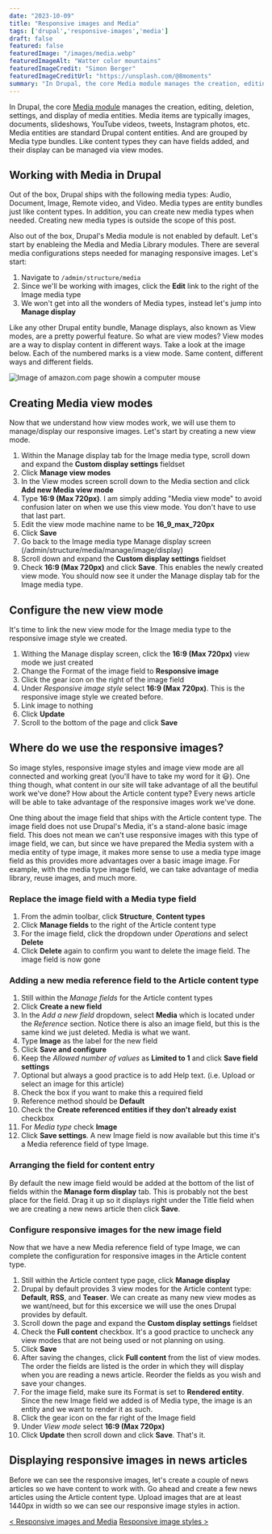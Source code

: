 ```yaml
---
date: "2023-10-09"
title: "Responsive images and Media"
tags: ['drupal','responsive-images','media']
draft: false
featured: false
featuredImage: "/images/media.webp"
featuredImageAlt: "Watter color mountains"
featuredImageCredit: "Simon Berger"
featuredImageCreditUrl: "https://unsplash.com/@8moments"
summary: "In Drupal, the core Media module manages the creation, editing, deletion, settings, and display of media entities."
---
```

In Drupal, the core [Media module](https://www.drupal.org/docs/8/core/modules/media/overview) manages the creation, editing, deletion, settings, and display of media entities. Media items are typically images, documents, slideshows, YouTube videos, tweets, Instagram photos, etc. Media entities are standard Drupal content entities. And are grouped by Media type bundles. Like content types they can have fields added, and their display can be managed via view modes.

## Working with Media in Drupal

Out of the box, Drupal ships with the following media types: Audio, Document, Image, Remote video, and Video.  Media types are entity bundles just like content types. In addition, you can create new media types when needed. Creating new media types is outside the scope of this post.

Also out of the box, Drupal's Media module is not enabled by default.  Let's start by enableing the Media and Media Library modules. There are several media configurations steps needed for managing responsive images.  Let's start:

1. Navigate to `/admin/structure/media`
1. Since we'll be working with images, click the **Edit** link to the right of the Image media type
1. We won't get into all the wonders of Media types, instead let's jump into **Manage display**

Like any other Drupal entity bundle, Manage displays, also known as View modes, are a pretty powerful feature. So what are view modes?  View modes are a way to display content in different ways.  Take a look at the image below.  Each of the numbered marks is a view mode. Same content, different ways and different fields.

<div class="body-image image__centered">

<img src="/images/modes.webp" alt="Image of amazon.com page showin a computer mouse">

</div>

## Creating Media view modes

Now that we understand how view modes work, we will use them to manage/display our responsive images. Let's start by creating a new view mode.

1. Within the Manage display tab for the Image media type, scroll down and expand the **Custom display settings** fieldset
1. Click **Manage view modes**
1. In the View modes screen scroll down to the Media section and click **Add new Media view mode**
1. Type **16:9 (Max 720px)**.  I am simply adding "Media view mode" to avoid confusion later on when we use this view mode.  You don't have to use that last part.
1. Edit the view mode machine name to be **16_9_max_720px**
1. Click **Save**
1. Go back to the Image media type Manage display screen (/admin/structure/media/manage/image/display)
1. Scroll down and expand the **Custom display settings** fieldset
1. Check **16:9 (Max 720px)** and click **Save**.  This enables the newly created view mode.  You should now see it under the Manage display tab for the Image media type.

## Configure the new view mode

It's time to link the new view mode for the Image media type to the responsive image style we created.

1. Withing the Manage display screen, click the **16:9 (Max 720px)** view mode we just created
1. Change the Format of the image field to **Responsive image**
1. Click the gear icon on the right of the image field
1. Under _Responsive image style_ select **16:9 (Max 720px)**.  This is the responsive image style we created before.
1. Link image to nothing
1. Click **Update**
1. Scroll to the bottom of the page and click **Save**

## Where do we use the responsive images?

So image styles, responsive image styles and image view mode are all connected and working great (you'll have to take my word for it 😃).  One thing though, what content in our site will take advantage of all the beutiful work we've done?  How about the Article content type?  Every news article will be able to take advantage of the responsive images work we've done.

One thing about the image field that ships with the Article content type. The image field does not use Drupal's Media, it's a stand-alone basic image field. This does not mean we can't use responsive images with this type of image field, we can, but since we have prepared the Media system with a media entity of type image, it makes more sense to use a media type image field as this provides more advantages over a basic image image.  For example, with the media type image field, we can take advantage of media library, reuse images, and much more.

### Replace the image field with a Media type field

1. From the admin toolbar, click **Structure**, **Content types**
1. Click **Manage fields** to the right of the Article content type
1. For the image field, click the dropdown under _Operations_ and select **Delete**
1. Click **Delete** again to confirm you want to delete the image field.  The image field is now gone

### Adding a new media reference field to the Article content type

1. Still within the _Manage fields_ for the Article content types
1. Click **Create a new field**
1. In the _Add a new field_ dropdown, select **Media** which is located under the _Reference_ section. Notice there is also an image field, but this is the same kind we just deleted.  Media is what we want.
1. Type **Image** as the label for the new field
1. Click **Save and configure**
1. Keep the _Allowed number of values_ as **Limited to 1** and click **Save field settings**
1. Optional but always a good practice is to add Help text. (i.e. Upload or select an image for this article)
1. Check the box if you want to make this a required field
1. Reference method should be **Default**
1. Check the **Create referenced entities if they don't already exist** checkbox
1. For _Media type_ check **Image**
1. Click **Save settings**.  A new Image field is now available but this time it's a Media reference field of type Image.

### Arranging the field for content entry

By default the new image field would be added at the bottom of the list of fields within the **Manage form display** tab.  This is probably not the best place for the field.  Drag it up so it displays right under the Title field when we are creating a new news article then click **Save**.

### Configure responsive images for the new image field

Now that we have a new Media reference field of type Image, we can complete the configuration for responsive images in the Article content type.

1. Still within the Article content type page, click **Manage display**
1. Drupal by default provides 3 view modes for the Article content type: **Default**, **RSS**, and **Teaser**.  We can create as many new view modes as we want/need, but for this excersice we will use the ones Drupal provides by default.
1. Scroll down the page and expand the **Custom display settings** fieldset
1. Check the **Full content** checkbox.  It's a good practice to uncheck any view modes that are not being used or not planning on using.
1. Click **Save**
1. After saving the changes, click **Full content** from the list of view modes.  The order the fields are listed is the order in which they will display when you are reading a news article.  Reorder the fields as you wish and save your changes.
1. For the image field, make sure its Format is set to **Rendered entity**.  Since the new Image field we added is of Media type, the image is an entity and we want to render it as such.
1. Click the gear icon on the far right of the Image field
1. Under _View mode_ select **16:9 (Max 720px)**
1. Click **Update** then scroll down and click **Save**.  That's it.

## Displaying responsive images in news articles

Before we can see the responsive images, let's create a couple of news articles so we have content to work with.  Go ahead and create a few news articles using the Article content type.  Upload images that are at least 1440px in width so we can see our responsive image styles in action.

<div class="post-pager">

[< Responsive images and Media](../responsive-images-and-media)
[Responsive image styles >](../responsive-image-styles)

</div>
